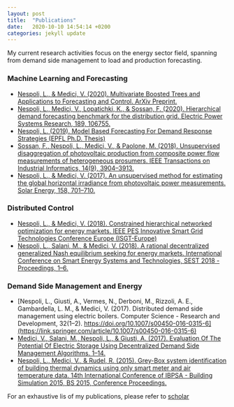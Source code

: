 ```yaml
---
layout: post
title:  "Publications"
date:   2020-10-10 14:54:14 +0200
categories: jekyll update
---
```

My current research activities focus on the energy sector field, spanning from demand side management to load and production forecasting. 

### Machine Learning and Forecasting

* [Nespoli, L., & Medici, V. (2020). Multivariate Boosted Trees and Applications to Forecasting and Control. ArXiv Preprint.](https://arxiv.org/abs/2003.03835)
* [Nespoli, L., Medici, V., Lopatichki, K., & Sossan, F. (2020). Hierarchical demand forecasting benchmark for the distribution grid. Electric Power Systems Research, 189, 106755.](https://www.sciencedirect.com/science/article/abs/pii/S0378779620305587)
* [Nespoli, L. (2019). Model Based Forecasting For Demand Response Strategies (EPFL Ph.D. Thesis)](https://doi.org/10.5075/EPFL-THESIS-9415)
* [Sossan, F., Nespoli, L., Medici, V., & Paolone, M. (2018). Unsupervised disaggregation of photovoltaic production from composite power flow measurements of heterogeneous prosumers. IEEE Transactions on Industrial Informatics, 14(9), 3904–3913.](https://ieeexplore.ieee.org/document/8253874)
* [Nespoli, L., & Medici, V. (2017). An unsupervised method for estimating the global horizontal irradiance from photovoltaic power measurements. Solar Energy, 158, 701–710.](https://www.sciencedirect.com/science/article/abs/pii/S0038092X17309076)


### Distributed Control 

* [Nespoli, L., & Medici, V. (2018). Constrained hierarchical networked optimization for energy markets.  IEEE PES Innovative Smart Grid Technologies Conference Europe (ISGT-Europe)](https://ieeexplore.ieee.org/document/8571643)
* [Nespoli, L., Salani, M., & Medici, V. (2018). A rational decentralized generalized Nash equilibrium seeking for energy markets. International Conference on Smart Energy Systems and Technologies, SEST 2018 - Proceedings, 1–6.](https://doi.org/10.1109/SEST.2018.8495809)

### Demand Side Management and Energy 
* [Nespoli, L., Giusti, A., Vermes, N., Derboni, M., Rizzoli, A. E., Gambardella, L. M., & Medici, V. (2017). Distributed demand side management using electric boilers. Computer Science - Research and Development, 32(1–2). https://doi.org/10.1007/s00450-016-0315-6](https://link.springer.com/article/10.1007/s00450-016-0315-6)
* [Medici, V., Salani, M., Nespoli, L., & Giusti, A. (2017). Evaluation Of The Potential Of Electric Storage Using Decentralized Demand Side Management Algorithms. 1–14.](https://www.sciencedirect.com/science/article/pii/S1876610217346064)
* [Nespoli, L., Medici, V., & Rudel, R. (2015). Grey-Box system identification of building thermal dynamics using only smart meter and air temperature data. 14th International Conference of IBPSA - Building Simulation 2015, BS 2015, Conference Proceedings.](http://www.ibpsa.org/proceedings/BS2015/p3006.pdf)

For an exhaustive lis of my publications, please refer to [scholar](https://scholar.google.com/citations?user=AhQt03cAAAAJ&hl=it&oi=ao)
